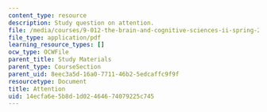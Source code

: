 ```yaml
---
content_type: resource
description: Study question on attention.
file: /media/courses/9-012-the-brain-and-cognitive-sciences-ii-spring-2002/14ecfa6e5b8d1d02464674079225c745_attention.pdf
file_type: application/pdf
learning_resource_types: []
ocw_type: OCWFile
parent_title: Study Materials
parent_type: CourseSection
parent_uid: 8eec3a5d-16a0-7711-46b2-5edcaffc9f9f
resourcetype: Document
title: Attention
uid: 14ecfa6e-5b8d-1d02-4646-74079225c745
---
```

